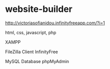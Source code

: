 # website-builder

http://victoriasofianidou.infinityfreeapp.com/?i=1

html, css, javascript, php 

XAMPP 

FileZilla Client 
InfinityFree

MySQL Database 
phpMyAdmin


